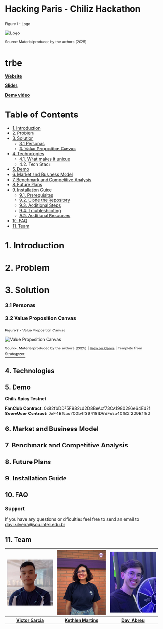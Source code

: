# Hacking Paris - Chiliz Hackathon

<sub>Figure 1 - Logo</sub>

![Logo](https://github.com/Inteli-Club5/tribe/blob/main/src/frontend/public/logo-black.svg)

<sup>Source: Material produced by the authors (2025)</sup>

# trbe

[**Website**]()

[**Slides**]()

[**Demo video**]()

# Table of Contents
- [1. Introduction](#1-introduction)
- [2. Problem](#2-problem)
- [3. Solution](#3-solution)
  - [3.1 Personas](#32-personas)
  - [3. Value Proposition Canvas](#33-value-proposition-canvas)
- [4. Technologies](#4-technologies)
  - [4.1. What makes it unique](#41-what-makes-it-unique)
  - [4.2. Tech Stack](#42-tech-stack)
- [5. Demo](#5-demo)
- [6. Market and Business Model](#6-market-and-business-model)
- [7. Benchmark and Competitive Analysis](#7-benchmark-and-competitive-analysis)
- [8. Future Plans](#8-future-plans)
- [9. Installation Guide](#9-installation-guide)
  - [9.1. Prerequisites](#91-prerequisites)
  - [9.2. Clone the Repository](#92-clone-the-repository)
  - [9.3. Additional Steps](#93-additional-steps)
  - [9.4. Troubleshooting](#94-troubleshooting)
  - [9.5. Additional Resources](#95-additional-resources)
- [10. FAQ](#10-faq)
- [11. Team](#11-team)

# 1. Introduction

# 2. Problem

# 3. Solution

### 3.1 Personas

### 3.2 Value Proposition Canvas

<sub>Figure 3 - Value Proposition Canvas</sub>

![Value Proposition Canvas](docs/img/value-prop-canvas.png)

<sup>Source: Material produced by the authors (2025) | [View on Canva](https://www.canva.com/design/DAGgQwCzBa8/VKkLRE0mFBOaia_rLVcaKw/edit?utm_content=DAGgQwCzBa8&utm_campaign=designshare&utm_medium=link2&utm_source=sharebutton) | Template from</sup> [<sup>Strategyzer.</sup>](https://www.google.com/url?sa=i\&url=https%3A%2F%2Fwww.strategyzer.com%2Flibrary%2Fthe-value-proposition-canvas\&psig=AOvVaw1mu8QB2T4G5ERnVzEeuh9Y\&ust=1738958698227000\&source=images\&cd=vfe\&opi=89978449\&ved=0CBQQjRxqFwoTCIDyvo3sr4sDFQAAAAAdAAAAABAE)

## 4. Technologies

## 5. Demo

****Chiliz Spicy Testnet****

****FanClub Contract****: 0x82fbDD75F982cd2D8BeAcf73CA1980286e64Ed8f
<br/>
****ScoreUser Contract****: 0xF4Bf9ac700b4f394181D6dFe5a40fB2f229B1fB2

## 6. Market and Business Model

## 7. Benchmark and Competitive Analysis

## 8. Future Plans

## 9. Installation Guide

## 10. FAQ

### Support

If you have any questions or dificulties feel free to send an email to davi.silveira@sou.inteli.edu.br

## 11. Team

| [![Victor Garcia](docs/img/victor.jpg)](https://www.linkedin.com/in/victor-garcia-dos-santos/) | [![Kethlen Martins](docs/img/keth.jpg)](https://www.linkedin.com/in/kethlenmartins/) | [![Davi Abreu](docs/img/davi.jpg)](https://www.linkedin.com/in/davi-abreu-da-silveira/) |
| :---------------------------------------------------------------------------------------: | :--------------------------------------------------------------------------------: | :--------------------------------------------------------------------------------: |
|         [**Victor Garcia**](https://www.linkedin.com/in/victor-garcia-dos-santos/)        |         [**Kethlen Martins**](https://www.linkedin.com/in/kethlenmartins/)         |        [**Davi Abreu**](https://www.linkedin.com/in/davi-abreu-da-silveira/)       |

